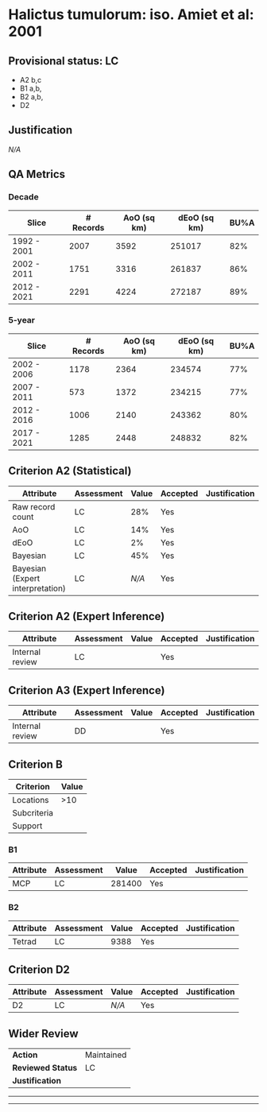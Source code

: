 # Halictus tumulorum: iso. Amiet et al: 2001
## Provisional status: LC
- A2 b,c
- B1 a,b, 
- B2 a,b, 
- D2

## Justification
*N/A*
## QA Metrics
### Decade
| Slice | # Records | AoO (sq km) | dEoO (sq km) |BU%A |
|---|---|---|---|---|
|1992 - 2001|2007|3592|251017|82%|
|2002 - 2011|1751|3316|261837|86%|
|2012 - 2021|2291|4224|272187|89%|
### 5-year
| Slice | # Records | AoO (sq km) | dEoO (sq km) |BU%A |
|---|---|---|---|---|
|2002 - 2006|1178|2364|234574|77%|
|2007 - 2011|573|1372|234215|77%|
|2012 - 2016|1006|2140|243362|80%|
|2017 - 2021|1285|2448|248832|82%|
## Criterion A2 (Statistical)
|Attribute|Assessment|Value|Accepted|Justification
|---|---|---|---|---|
|Raw record count|LC|28%|Yes||
|AoO|LC|14%|Yes||
|dEoO|LC|2%|Yes||
|Bayesian|LC|45%|Yes||
|Bayesian (Expert interpretation)|LC|*N/A*|Yes||
## Criterion A2 (Expert Inference)
|Attribute|Assessment|Value|Accepted|Justification
|---|---|---|---|---|
|Internal review|LC||Yes||
## Criterion A3 (Expert Inference)
|Attribute|Assessment|Value|Accepted|Justification
|---|---|---|---|---|
|Internal review|DD||Yes||
## Criterion B
|Criterion| Value|
|---|---|
|Locations|>10|
|Subcriteria||
|Support||
### B1
|Attribute|Assessment|Value|Accepted|Justification
|---|---|---|---|---|
|MCP|LC|281400|Yes||
### B2
|Attribute|Assessment|Value|Accepted|Justification
|---|---|---|---|---|
|Tetrad|LC|9388|Yes||
## Criterion D2
|Attribute|Assessment|Value|Accepted|Justification
|---|---|---|---|---|
|D2|LC|*N/A*|Yes||
## Wider Review
|  |  |
|---|---|
|**Action**|Maintained|
|**Reviewed Status**|LC|
|**Justification**||
---
 ---
 <br><br>
